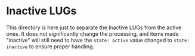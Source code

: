 # Inactive LUGs
This directory is here just to separate the Inactive LUGs from the active ones.
It does not significantly change the processing, and items made "inactive"
will still need to have the `state: active` value changed to `state: inactive`
to ensure proper handling.
